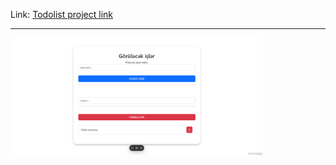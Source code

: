 Link: <a href="https://todo-project-eosin-one.vercel.app">Todolist project link</a>
<hr>
<img alt="todo project" src="./image/img-project.png/" style="width:80%;margin:auto;">